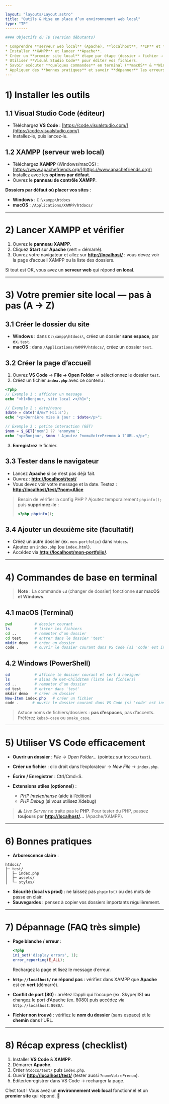 ```yaml
---

layout: "layouts/Layout.astro"
title: "Outils & Mise en place d’un environnement web local"
type: "TP"
----------

#### Objectifs du TD (version débutants)

* Comprendre **serveur web local** (Apache), **localhost**, **IP** et **ports**.
* Installer **XAMPP** et lancer **Apache**.
* Créer un **premier site local** étape par étape (dossier → fichier → test).
* Utiliser **Visual Studio Code** pour éditer vos fichiers.
* Savoir exécuter **quelques commandes** en terminal (**macOS** & **Windows**).
* Appliquer des **bonnes pratiques** et savoir **dépanner** les erreurs courantes.
---
```


# 1) Installer les outils

## 1.1 Visual Studio Code (éditeur)

* Téléchargez **VS Code** : [https://code.visualstudio.com/](https://code.visualstudio.com/)
* Installez‑le, puis lancez‑le.

## 1.2 XAMPP (serveur web local)

* Téléchargez **XAMPP** (Windows/macOS) : [https://www.apachefriends.org/](https://www.apachefriends.org/)
* Installez avec les **options par défaut**.
* Ouvrez le **panneau de contrôle XAMPP**.

**Dossiers par défaut où placer vos sites** :

* **Windows** : `C:\xampp\htdocs`
* **macOS** : `/Applications/XAMPP/htdocs/`

---

# 2) Lancer XAMPP et vérifier

1. Ouvrez le **panneau XAMPP**.
2. Cliquez **Start** sur **Apache** (vert = démarré).
3. Ouvrez votre navigateur et allez sur **[http://localhost/](http://localhost/)** : vous devez voir la page d’accueil XAMPP ou la liste des dossiers.

Si tout est OK, vous avez un **serveur web** qui répond **en local**.

---

# 3) Votre premier site local — pas à pas (A → Z)

## 3.1 Créer le dossier du site

* **Windows** : dans `C:\xampp\htdocs\`, créez un dossier **sans espace**, par ex. `test`.
* **macOS** : dans `/Applications/XAMPP/htdocs/`, créez un dossier `test`.

## 3.2 Créer la page d’accueil

1. Ouvrez **VS Code** → **File → Open Folder** → sélectionnez le dossier `test`.
2. Créez un fichier **`index.php`** avec ce contenu :

```php
<?php
// Exemple 1 : afficher un message
echo "<h1>Bonjour, site local ✔</h1>";

// Exemple 2 : date/heure
$date = date('d/m/Y H:i:s');
echo "<p>Dernière mise à jour : $date</p>";

// Exemple 3 : petite interaction (GET)
$nom = $_GET['nom'] ?? 'anonyme';
echo "<p>Bonjour, $nom ! Ajoutez ?nom=VotrePrenom à l’URL.</p>";
```

3. **Enregistrez** le fichier.

## 3.3 Tester dans le navigateur

* Lancez **Apache** si ce n’est pas déjà fait.
* Ouvrez : **[http://localhost/test/](http://localhost/test/)**
* Vous devez voir votre message et la date. Testez : **[http://localhost/test/?nom=Alice](http://localhost/test/?nom=Alice)**

> Besoin de vérifier la config PHP ? Ajoutez temporairement `phpinfo();` puis **supprimez‑le** :
>
> ```php
> <?php phpinfo();
> ```

## 3.4 Ajouter un deuxième site (facultatif)

* Créez un autre dossier (ex. `mon-portfolio`) dans `htdocs`.
* Ajoutez un `index.php` (ou `index.html`).
* Accédez via **[http://localhost/mon-portfolio/](http://localhost/mon-portfolio/)**.

---

# 4) Commandes de base en terminal

> **Note** : La commande **`cd`** (changer de dossier) fonctionne **sur macOS et Windows**.

## 4.1 macOS (Terminal)

```bash
pwd          # dossier courant
ls           # lister les fichiers
cd ..        # remonter d’un dossier
cd test      # entrer dans le dossier 'test'
mkdir demo   # créer un dossier
code .       # ouvrir le dossier courant dans VS Code (si 'code' est installé)
```

## 4.2 Windows (PowerShell)

```powershell
cd           # affiche le dossier courant et sert à naviguer
ls           # alias de Get-ChildItem (liste les fichiers)
cd ..        # remonter d’un dossier
cd test      # entrer dans 'test'
mkdir demo   # créer un dossier
New-Item index.php   # créer un fichier
code .      # ouvrir le dossier courant dans VS Code (si 'code' est installé)
```

> Astuce noms de fichiers/dossiers : **pas d’espaces**, pas d’accents. Préférez `kebab-case` ou `snake_case`.

---

# 5) Utiliser VS Code efficacement

* **Ouvrir un dossier** : *File → Open Folder…* (pointez sur `htdocs/test`).
* **Créer un fichier** : clic droit dans l’explorateur → *New File* → `index.php`.
* **Écrire / Enregistrer** : Ctrl/Cmd+S.
* **Extensions utiles (optionnel)** :

  * *PHP Intelephense* (aide à l’édition)
  * *PHP Debug* (si vous utilisez Xdebug)

> ⚠️ *Live Server* ne traite pas le **PHP**. Pour tester du PHP, passez **toujours** par **[http://localhost/](http://localhost/)...** (Apache/XAMPP).

---

# 6) Bonnes pratiques

* **Arborescence claire** :

```
htdocs/
├─ test/
│  ├─ index.php
│  ├─ assets/
│  └─ styles/
```

* **Sécurité (local vs prod)** : ne laissez pas `phpinfo()` ou des mots de passe en clair.
* **Sauvegardes** : pensez à copier vos dossiers importants régulièrement.

---

# 7) Dépannage (FAQ très simple)

* **Page blanche / erreur** :

  ```php
  <?php
  ini_set('display_errors', 1);
  error_reporting(E_ALL);
  ```

  Rechargez la page et lisez le message d’erreur.
* **`http://localhost/` ne répond pas** : vérifiez dans XAMPP que **Apache** est en **vert** (démarré).
* **Conflit de port (80)** : arrêtez l’appli qui l’occupe (ex. Skype/IIS) **ou** changez le port d’Apache (ex. 8080) puis accédez via `http://localhost:8080/`.
* **Fichier non trouvé** : vérifiez le **nom du dossier** (sans espace) et le **chemin** dans l’URL.

---

# 8) Récap express (checklist)

1. Installer **VS Code** & **XAMPP**.
2. Démarrer **Apache**.
3. Créer `htdocs/test/` puis `index.php`.
4. Ouvrir **[http://localhost/test/](http://localhost/test/)** (tester aussi `?nom=VotrePrenom`).
5. Éditer/enregistrer dans VS Code → recharger la page.

C’est tout ! Vous avez un **environnement web local** fonctionnel et un **premier site** qui répond. 🎉
